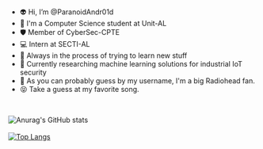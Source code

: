 - 👽 Hi, I’m @ParanoidAndr01d
- 👩 I'm a Computer Science student at Unit-AL
- 🛡️  Member of CyberSec-CPTE
- 💻 Intern at SECTI-AL
- 🧠 Always in the process of trying to learn new stuff
- 📓 Currently researching machine learning solutions for industrial IoT security
- 🤖 As you can probably guess by my username, I'm a big Radiohead fan.
- 😝 Take a guess at my favorite song.
<br/>
<!---
ParanoidAndr01d/ParanoidAndr01d is a ✨ special ✨ repository because its `README.md` (this file) appears on your GitHub profile.
You can click the Preview link to take a look at your changes.
--->

![Anurag's GitHub stats](https://github-readme-stats.vercel.app/api?username=ParanoidAndr01d&show_icons=true&theme=dracula&count_private=true)<br/>
<br/>
[![Top Langs](https://github-readme-stats.vercel.app/api/top-langs/?username=ParanoidAndr01d&theme=dracula&count_private=true)](https://github.com/anuraghazra/github-readme-stats)
